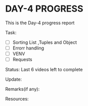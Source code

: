 # DAY-4 PROGRESS

This is the Day-4 progress report

Task:
- [ ] Sorting List ,Tuples and Object
- [ ] Errorr handling
- [ ] VENV
- [ ] Requests

Status:
Last 6 videos left to complete

Update:


Remarks(if any):


Resources:
